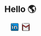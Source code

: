 <h1 align="center">
  Hello 🌎 
</h1>

<!--Contact me -->

<div align="center">
  <a href="https://www.linkedin.com/in/adynanaraujo/"><img src="images/connect/in.png" width = 25px/></a>&nbsp;&nbsp;
  <a href="mailto:adynan268@gmail.com"><img src="images/connect/gmail.png" alt="email" width = 25px/></a>
</div>

<!--Contact me -->
